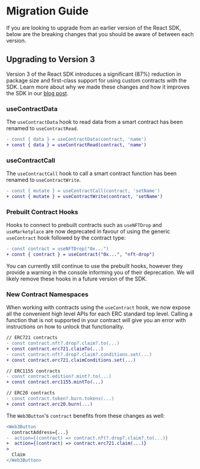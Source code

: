 # Migration Guide

If you are looking to upgrade from an earlier version of the React SDK, below are the breaking changes that you should be aware of between each version.

## Upgrading to Version 3

Version 3 of the React SDK introduces a significant (87%) reduction in package size and first-class support for using custom contracts with the SDK. Learn more about why we made these changes and how it improves the SDK in our [blog post](https://blog.thirdweb.com/sdk-major-update/).

### useContractData

The `useContractData` hook to read data from a smart contract has been renamed to `useContractRead`.

```diff
- const { data } = useContractData(contract, 'name')
+ const { data } = useContractRead(contract, 'name')
```

### useContractCall

The `useContractCall` hook to call a smart contract function has been renamed to `useContractWrite`.

```diff
- const { mutate } = useContractCall(contract, 'setName')
+ const { mutate } = useContractWrite(contract, 'setName')
```

### Prebuilt Contract Hooks

Hooks to connect to prebuilt contracts such as `useNFTDrop` and `useMarketplace` are now deprecated in favour of using the generic `useContract` hook followed by the contract type:

```diff
- const contract = useNFTDrop("0x...")
+ const { contract } = useContract("0x...", "nft-drop")
```

You can currently still continue to use the prebuilt hooks, however they provide a warning in the console informing you of their deprecation. We will likely remove these hooks in a future version of the SDK.

### New Contract Namespaces

When working with contracts using the `useContract` hook, we now expose all the convenient high level APIs for each ERC standard top level.
Calling a function that is not supported in your contract will give you an error with instructions on how to unlock that functionality.

```diff
// ERC721 contracts
- const contract.nft?.drop?.claim?.to(...)
+ const contract.erc721.claimTo(...)
- const contract.nft?.drop?.claim?.conditions.set(...)
+ const contract.erc721.claimConditions.set(...)

// ERC1155 contracts
- const contract.edition?.mint?.to(...)
+ const contract.erc1155.mintTo(...)

// ERC20 contracts
- const contract.token?.burn.tokens(...)
+ const contract.erc20.burn(...)
```

The `Web3Button`'s `contract` benefits from these changes as well:

```diff jsx
<Web3Button
  contractAddress={...}
-  action={(contract) => contract.nft?.drop?.claim?.to(...)}
+  action={(contract) => contract.erc721.claim(...)}
>
  Claim
</Web3Button>
```
